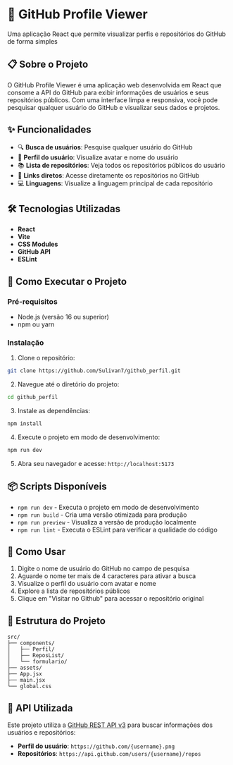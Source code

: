 # 🚀 GitHub Profile Viewer

Uma aplicação React que permite visualizar perfis e repositórios do GitHub de forma simples

## 📋 Sobre o Projeto

O GitHub Profile Viewer é uma aplicação web desenvolvida em React que consome a API do GitHub para exibir informações de usuários e seus repositórios públicos. Com uma interface limpa e responsiva, você pode pesquisar qualquer usuário do GitHub e visualizar seus dados e projetos.

## ✨ Funcionalidades

- 🔍 **Busca de usuários**: Pesquise qualquer usuário do GitHub
- 👤 **Perfil do usuário**: Visualize avatar e nome do usuário
- 📚 **Lista de repositórios**: Veja todos os repositórios públicos do usuário
- 🔗 **Links diretos**: Acesse diretamente os repositórios no GitHub
- 💻 **Linguagens**: Visualize a linguagem principal de cada repositório

## 🛠️ Tecnologias Utilizadas

- **React**
- **Vite**
- **CSS Modules**
- **GitHub API**
- **ESLint**

## 🚀 Como Executar o Projeto

### Pré-requisitos

- Node.js (versão 16 ou superior)
- npm ou yarn

### Instalação

1. Clone o repositório:

```bash
git clone https://github.com/Sulivan7/github_perfil.git
```

2. Navegue até o diretório do projeto:

```bash
cd github_perfil
```

3. Instale as dependências:

```bash
npm install
```

4. Execute o projeto em modo de desenvolvimento:

```bash
npm run dev
```

5. Abra seu navegador e acesse: `http://localhost:5173`

## 📦 Scripts Disponíveis

- `npm run dev` - Executa o projeto em modo de desenvolvimento
- `npm run build` - Cria uma versão otimizada para produção
- `npm run preview` - Visualiza a versão de produção localmente
- `npm run lint` - Executa o ESLint para verificar a qualidade do código

## 🎯 Como Usar

1. Digite o nome de usuário do GitHub no campo de pesquisa
2. Aguarde o nome ter mais de 4 caracteres para ativar a busca
3. Visualize o perfil do usuário com avatar e nome
4. Explore a lista de repositórios públicos
5. Clique em "Visitar no Github" para acessar o repositório original

## 📁 Estrutura do Projeto

```
src/
├── components/
│   ├── Perfil/
│   ├── ReposList/
│   └── formulario/
├── assets/
├── App.jsx
├── main.jsx
└── global.css
```

## 🔗 API Utilizada

Este projeto utiliza a [GitHub REST API v3](https://docs.github.com/en/rest) para buscar informações dos usuários e repositórios:

- **Perfil do usuário**: `https://github.com/{username}.png`
- **Repositórios**: `https://api.github.com/users/{username}/repos`
